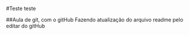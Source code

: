 #Teste teste

##Aula de git, com o gitHub
Fazendo atualização do arquivo readme pelo editar do gitHub

